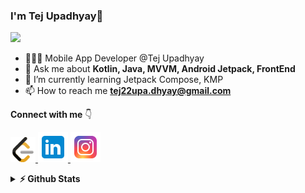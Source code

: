 ### I'm Tej Upadhyay👋

[![](https://visitcount.itsvg.in/api?id=GeraudLuku&icon=4&color=0)](https://visitcount.itsvg.in)

- 🧑🏽‍💻 Mobile App Developer @Tej Upadhyay
- 💬 Ask me about **Kotlin, Java, MVVM, Android Jetpack, FrontEnd**
- 🌱 I’m currently learning Jetpack Compose, KMP
- 📫 How to reach me **tej22upa.dhyay@gmail.com**

**Connect with me** 👇

<p float="left">
  
  <a href="https://leetcode.com/TejprakashUpadhyay/" title="Redirect to leetcode">
    <img src="/assets/leetcode.png" width="40" alt="leetcode" />
  </a>
  
  <a href="https://www.linkedin.com/in/tejprakash-upadhyay-b62388169/" title="Redirect to LinkedIn">
    <img src="/assets/linkedin (2).png" width="48" alt="LinkedIn" />
  </a>
  
  <a href="https://www.instagram.com/tejupadhyay07" title="Redirect to Instagram">
    <img src="/assets/instagram (2).png" width="48" alt="Instagram" />
  </a>

</p>

<details>	
  <summary><b>⚡ Github Stats</b></summary>
<img height="180em" src="https://github-readme-stats.vercel.app/api?username=TejPrakash18&show_icons=true&locale=en" alt="TejPrakash18" />
<img height="180em" src="https://github-readme-stats.vercel.app/api/top-langs/?username=TejPrakash18&layout=compact"/>
<img align="center" src="https://github-readme-streak-stats.herokuapp.com/?user=tejprakash18&" alt="TejPrakash" />
</details>





